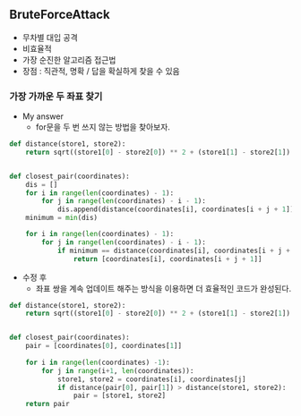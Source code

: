 ## BruteForceAttack

* 무차별 대입 공격 
* 비효율적
* 가장 순진한 알고리즘 접근법
* 장점 : 직관적, 명확 / 답을 확실하게 찾을 수 있음

### 가장 가까운 두 좌표 찾기

* My answer
  * for문을 두 번 쓰지 않는 방법을 찾아보자.


```python
def distance(store1, store2):
    return sqrt((store1[0] - store2[0]) ** 2 + (store1[1] - store2[1]) ** 2)


def closest_pair(coordinates):
    dis = []
    for i in range(len(coordinates) - 1):
        for j in range(len(coordinates) - i - 1):
            dis.append(distance(coordinates[i], coordinates[i + j + 1]))
    minimum = min(dis)

    for i in range(len(coordinates) - 1):
        for j in range(len(coordinates) - i - 1):
            if minimum == distance(coordinates[i], coordinates[i + j + 1]):
                return [coordinates[i], coordinates[i + j + 1]]
```

- 수정 후
  - 좌표 쌍을 계속 업데이트 해주는 방식을 이용하면 더 효율적인 코드가 완성된다.

```python
def distance(store1, store2):
    return sqrt((store1[0] - store2[0]) ** 2 + (store1[1] - store2[1]) ** 2)


def closest_pair(coordinates):
    pair = [coordinates[0], coordinates[1]]
    
    for i in range(len(coordinates) -1):
        for j in range(i+1, len(coordinates)):
            store1, store2 = coordinates[i], coordinates[j]
            if distance(pair[0], pair[1]) > distance(store1, store2):
                pair = [store1, store2]
    return pair        
```